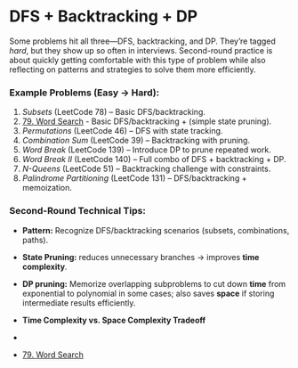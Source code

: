 # DFS + Backtracking + DP

Some problems hit all three—DFS, backtracking, and DP. They’re tagged _hard_, but they show up so often in interviews. Second-round practice is about quickly getting comfortable with this type of problem while also reflecting on patterns and strategies to solve them more efficiently.

### **Example Problems (Easy → Hard):**

1. _Subsets_ (LeetCode 78) – Basic DFS/backtracking.
2. &#x20;[79. Word Search](https://leetcode.com/problems/word-search/) - Basic DFS/backtracking + (simple state pruning).
3. _Permutations_ (LeetCode 46) – DFS with state tracking.
4. _Combination Sum_ (LeetCode 39) – Backtracking with pruning.
5. _Word Break_ (LeetCode 139) – Introduce DP to prune repeated work.
6. _Word Break II_ (LeetCode 140) – Full combo of DFS + backtracking + DP.
7. _N-Queens_ (LeetCode 51) – Backtracking challenge with constraints.
8. _Palindrome Partitioning_ (LeetCode 131) – DFS/backtracking + memoization.

### **Second-Round Technical Tips:**

* **Pattern:** Recognize DFS/backtracking scenarios (subsets, combinations, paths).
* **State Pruning:** reduces unnecessary branches → improves **time complexity**.
* **DP pruning:** Memorize overlapping subproblems to cut down **time** from exponential to polynomial in some cases; also saves **space** if storing intermediate results efficiently.
* **Time Complexity vs. Space Complexity Tradeoff**



*
* [79. Word Search](https://leetcode.com/problems/word-search/)
